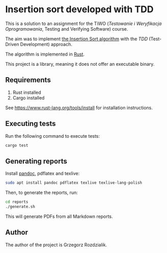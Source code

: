 # Insertion sort developed with TDD

This is a solution to an assignment for the TiWO (_Testowanie i Weryfikacja
Oprogramowania_, Testing and Verifying Software) course.

The aim was to implement
[the Insertion Sort algorithm](https://www.tutorialspoint.com/data_structures_algorithms/insertion_sort_algorithm.htm)
with the _TDD_ (Test-Driven Development) approach.

The algorithm is implemented in [Rust](https://www.rust-lang.org/).

This project is a library, meaning it does not offer an executable binary.

## Requirements

1. Rust installed
2. Cargo installed

See <https://www.rust-lang.org/tools/install> for installation instructions.

## Executing tests

Run the following command to execute tests:

```sh
cargo test
```

## Generating reports

Install [pandoc](https://pandoc.org/), pdflatex and texlive:

```sh
sudo apt install pandoc pdflatex texlive texlive-lang-polish
```

Then, to generate the reports, run:

```sh
cd reports
./generate.sh
```

This will generate PDFs from all Markdown reports.

## Author

The author of the project is Grzegorz Rozdzialik.
